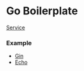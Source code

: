# Go Boilerplate

[Service](https://github.com/mahbubzulkarnain/golang-boilerplate/tree/service)

### Example

- [Gin](https://github.com/mahbubzulkarnain/golang-boilerplate/tree/example-gin)
- [Echo](https://github.com/mahbubzulkarnain/golang-boilerplate/tree/example-echo)
